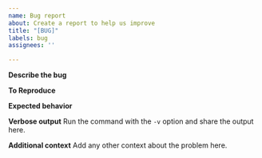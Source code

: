 ```yaml
---
name: Bug report
about: Create a report to help us improve
title: "[BUG]"
labels: bug
assignees: ''

---
```


**Describe the bug**


**To Reproduce**


**Expected behavior**


**Verbose output**
Run the command with the `-v` option and share the output here.

**Additional context**
Add any other context about the problem here.
